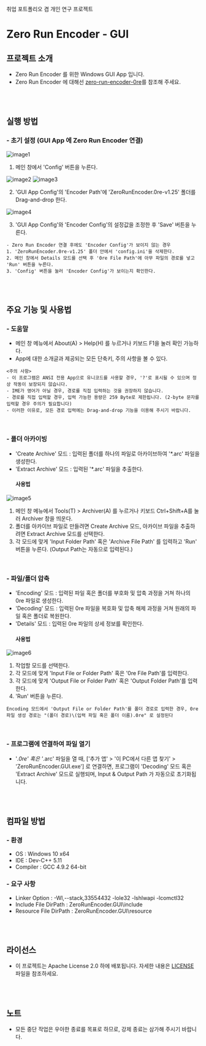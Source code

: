 취업 포트폴리오 겸 개인 연구 프로젝트

# Zero Run Encoder - GUI
## 프로젝트 소개
- Zero Run Encoder 를 위한 Windows GUI App 입니다.
- Zero Run Encoder 에 대해선 [zero-run-encoder-0re](https://github.com/sch1991/zero-run-encoder-0re)를 참조해 주세요.

<br><br>

## 실행 방법
### - 초기 설정 (GUI App 에 Zero Run Encoder 연결)
![image1](https://github.com/user-attachments/assets/5aecb43b-ac14-4fe8-b0fe-69e68028c88f)

1. 메인 창에서 'Config' 버튼을 누른다.

![image2](https://github.com/user-attachments/assets/fb7419cd-0580-4d4a-ae88-5a9a7c1a19f6)
![image3](https://github.com/user-attachments/assets/f744eb79-4d7a-40a6-bd02-a854aeb36456)

2. 'GUI App Config'의 'Encoder Path'에 'ZeroRunEncoder.0re-v1.25' 폴더를 Drag-and-drop 한다.

![image4](https://github.com/user-attachments/assets/57cdb2d5-ab6e-4193-8427-9f8aec4d75c1)

3. 'GUI App Config'와 'Encoder Config'의 설정값을 조정한 후 'Save' 버튼을 누른다.
```
- Zero Run Encoder 연결 후에도 'Encoder Config'가 보이지 않는 경우
1. 'ZeroRunEncoder.0re-v1.25' 폴더 안에서 'config.ini'을 삭제한다.
2. 메인 창에서 Details 모드를 선택 후 '0re File Path'에 아무 파일의 경로를 넣고 'Run' 버튼을 누른다.
3. 'Config' 버튼을 눌러 'Encoder Config'가 보이는지 확인한다.
```

<br><br>

## 주요 기능 및 사용법
### - 도움말
- 메인 창 메뉴에서 About(A) > Help(H) 를 누르거나 키보드 F1을 눌러 확인 가능하다.
- App에 대한 소개글과 제공되는 모든 단축키, 주의 사항을 볼 수 있다.
```
<주의 사항>
- 이 프로그램은 ANSI 전용 App으로 유니코드를 사용할 경우, '?'로 표시될 수 있으며 정상 작동이 보장되지 않습니다.
- IME가 영어가 아닐 경우, 경로를 직접 입력하는 것을 권장하지 않습니다.
- 경로를 직접 입력할 경우, 입력 가능한 용량은 259 Byte로 제한됩니다. (2-byte 문자를 입력할 경우 주의가 필요합니다)
- 이러한 이유로, 모든 경로 입력에는 Drag-and-drop 기능을 이용해 주시기 바랍니다.
```

<br>

### - 폴더 아카이빙
- 'Create Archive' 모드 : 입력된 폴더를 하나의 파일로 아카이브하여 '*.arc' 파일을 생성한다.
- 'Extract Archive' 모드 : 입력된 '*.arc' 파일을 추출한다.
  #### 사용법
![image5](https://github.com/user-attachments/assets/0a25ecda-0eb8-40af-9a1f-689d0cc0d7ba)
1. 메인 창 메뉴에서 Tools(T) > Archiver(A) 를 누르거나 키보드 Ctrl+Shift+A를 눌러 Archiver 창을 띄운다.
2. 폴더를 아카이브 파일로 만들려면 Create Archive 모드, 아카이브 파일을 추출하려면 Extract Archive 모드를 선택한다.
3. 각 모드에 맞게 'Input Folder Path' 혹은 'Archive File Path' 를 입력하고 'Run' 버튼을 누른다. (Output Path는 자동으로 입력된다.)

<br>

### - 파일/폴더 압축
- 'Encoding' 모드 : 입력된 파일 혹은 폴더를 부호화 및 압축 과정을 거쳐 하나의 0re 파일로 생성한다.
- 'Decoding' 모드 : 입력된 0re 파일을 복호화 및 압축 해제 과정을 거쳐 원래의 파일 혹은 폴더로 복원한다.
- 'Details' 모드 : 입력된 0re 파일의 상세 정보를 확인한다.
  #### 사용법
![image6](https://github.com/user-attachments/assets/5c8e4844-4cdf-4b3c-93c7-06bc86844dcf)
1. 작업할 모드를 선택한다.
2. 각 모드에 맞게 'Input File or Folder Path' 혹은 '0re File Path'를 입력한다.
3. 각 모드에 맞게 'Output File or Folder Path' 혹은 'Output Folder Path'를 입력한다.
4. 'Run' 버튼을 누른다.
```
Encoding 모드에서 'Output File or Folder Path'를 폴더 경로로 입력한 경우, 0re 파일 생성 경로는 "(폴더 경로)\(입력 파일 혹은 폴더 이름).0re" 로 설정된다
```

<br>

### - 프로그램에 연결하여 파일 열기
- '*.0re' 혹은 '*.arc' 파일을 열 때, ['추가 앱' > '이 PC에서 다른 앱 찾기' > 'ZeroRunEncoder.GUI.exe'] 로 연결하면, 프로그램이 'Decoding' 모드 혹은 'Extract Archive' 모드로 실행되며, Input & Output Path 가 자동으로 초기화됩니다.

<br><br>

## 컴파일 방법
### - 환경
- OS : Windows 10 x64
- IDE : Dev-C++ 5.11
- Compiler : GCC 4.9.2 64-bit
### - 요구 사항
- Linker Option : -Wl,--stack,33554432 -lole32 -lshlwapi -lcomctl32
- Include File DirPath : ZeroRunEncoder.GUI\include
- Resource File DirPath : ZeroRunEncoder.GUI\resource

<br><br>

## 라이선스
- 이 프로젝트는 Apache License 2.0 하에 배포됩니다. 자세한 내용은 [LICENSE](LICENSE) 파일을 참조하세요.

<br><br>

## 노트
- 모든 중단 작업은 우아한 종료를 목표로 하므로, 강제 종료는 삼가해 주시기 바랍니다.
